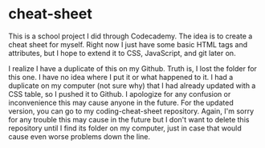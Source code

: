 # cheat-sheet
This is a school project I did through Codecademy.  The idea is to create a cheat sheet for myself.
Right now I just have some basic HTML tags and attributes, but I hope to extend it to CSS, JavaScript, and git later on.

I realize I have a duplicate of this on my Github.  Truth is, I lost the folder for this one.  I have no idea where I put it or what happened to it.  I had a duplicate on my computer (not sure why) that I had already updated with a CSS table, so I pushed it to Github.  I apologize for any confusion or inconvenience this may cause anyone in the future.  For the updated version, you can go to my coding-cheat-sheet repository.  Again, I'm sorry for any trouble this may cause in the future but I don't want to delete this repository until I find its folder on my computer, just in case that would cause even worse problems down the line.
